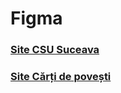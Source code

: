 # Figma
### [Site CSU Suceava](https://www.figma.com/file/rw5WnQkjOQQM3ykqRHZpPC/P.-Bardului-Beedle?type=design&node-id=6%3A247&mode=design&t=q35o8YI9EWW71Ao8-1)
### [Site Cărți de povești](https://www.figma.com/file/WxFyuMlbQkDZBVFkc0NEK8/DI.MD2---CSU-Suceava-team-library?type=design&node-id=2312%3A302&mode=design&t=iQ5nw2RUrRsPEGQa-1)
